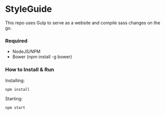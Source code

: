 # StyleGuide

This repo uses Gulp to serve as a website and compile sass changes on the go.

### Required
- NodeJS/NPM
- Bower (npm install -g bower)

### How to Install & Run

Installing: 
```
npm install
```

Starting:

```
npm start
```
